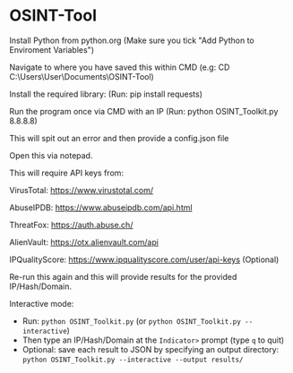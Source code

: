 # OSINT-Tool

Install Python from python.org (Make sure you tick "Add Python to Enviroment Variables")

Navigate to where you have saved this within CMD (e.g: CD C:\Users\User\Documents\OSINT-Tool)

Install the required library: (Run: pip install requests)

Run the program once via CMD with an IP (Run: python OSINT_Toolkit.py 8.8.8.8)

This will spit out an error and then provide a config.json file

Open this via notepad.

This will require API keys from:

VirusTotal: https://www.virustotal.com/

AbuseIPDB: https://www.abuseipdb.com/api.html

ThreatFox: https://auth.abuse.ch/

AlienVault: https://otx.alienvault.com/api

IPQualityScore: https://www.ipqualityscore.com/user/api-keys (Optional)

Re-run this again and this will provide results for the provided IP/Hash/Domain.

Interactive mode:

- Run: `python OSINT_Toolkit.py` (or `python OSINT_Toolkit.py --interactive`)
- Then type an IP/Hash/Domain at the `Indicator>` prompt (type `q` to quit)
- Optional: save each result to JSON by specifying an output directory: `python OSINT_Toolkit.py --interactive --output results/`

